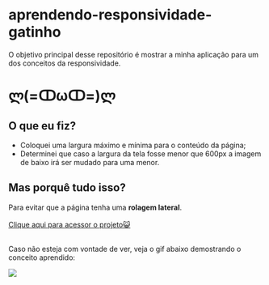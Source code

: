 # aprendendo-responsividade-gatinho
<p>O objetivo principal desse repositório é mostrar a minha aplicação para um dos conceitos da responsividade.</p>

<h1>ლ(=ↀωↀ=)ლ</h1>
<h2>O que eu fiz?</h2>
<ul>
  <li>Coloquei uma largura máximo e mínima para o conteúdo da página;</li>
  <li>Determinei que caso a largura da tela fosse menor que 600px a imagem de baixo irá ser mudado para uma menor.</li>
  </ul>
  <h2>Mas porquê tudo isso?</h2>
  <p>Para evitar que a página tenha uma <strong>rolagem lateral</strong>.<br><br>
 <a href="https://vinni-ye.github.io/aprendendo-responsividade-gatinho/" target="_blank">Clique aqui para acessor o projeto😺</a>
 <br><br>
 <p>Caso não esteja com vontade de ver, veja o gif abaixo demostrando o conceito aprendido:</p>
 <img src= alt="gif demostrando a funcionalidade dos conceitos falados">
